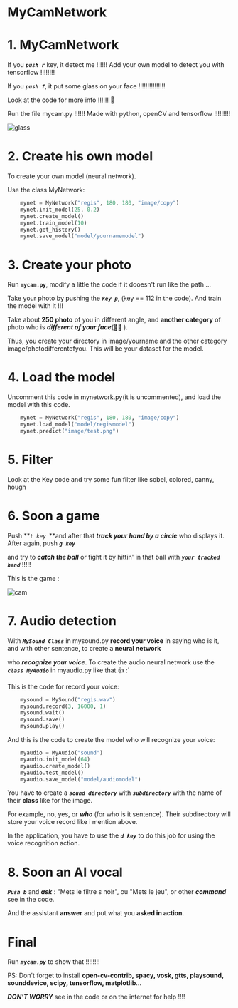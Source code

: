 # MyCamNetwork


# 1. MyCamNetwork

If you **_`push r`_** key, it detect me !!!!!! Add your own model to detect you with tensorflow !!!!!!!!

If you **_`push f`_**, it put some glass on your face !!!!!!!!!!!!!!!

Look at the code for more info !!!!!! 🤣 

Run the file mycam.py !!!!!! Made with python, openCV and tensorflow !!!!!!!!!


![glass](https://user-images.githubusercontent.com/67794100/223876074-aac23905-9642-4a18-af96-6c6e5e4cc775.png)

# 2. Create his own model

To create your own model (neural network).

Use the class MyNetwork: 

```python
    mynet = MyNetwork("regis", 180, 180, "image/copy")
    mynet.init_model(25, 0.2)
    mynet.create_model()  
    mynet.train_model(10)
    mynet.get_history()
    mynet.save_model("model/yournamemodel") 
```

# 3. Create your photo

Run **`mycam.py`**, modify a little the code if it dooesn't run like the path ...

Take your photo by pushing the **_`key p`_**, (key == 112 in the code). And train the model with it !!!

Take about ****250 photo**** of you in different angle, and **another category** of photo who is **_different of your face_**(😵‍💫 ).

Thus, you create your directory in image/yourname and the other category image/photodifferentofyou. This will be your dataset for the model.

# 4. Load the model

Uncomment this code in mynetwork.py(it is uncommented), and load the model with this code.

```python
    mynet = MyNetwork("regis", 180, 180, "image/copy")
    mynet.load_model("model/regismodel")
    mynet.predict("image/test.png")
```

# 5. Filter

Look at the Key code and try some fun filter like sobel, colored, canny, hough

# 6. Soon a game

Push **_`t key `_**and after that _****track your hand by a circle****_ who displays it. After again, push **_`g key`_**  

and try to _**catch the ball**_ or fight it by hittin' in that ball with **_`your tracked hand`_** !!!!!  

This is the game :

![cam](https://user-images.githubusercontent.com/67794100/225127107-801724d7-2d99-4530-b2b1-fea5ed4fd811.png)

# 7. Audio detection

With **_`MySound Class`_** in mysound.py **record your voice** in saying who is it, and with other sentence, to create a **neural network** 

who _**recognize your voice**_. To create the audio neural network use the **_`class MyAudio`_** in myaudio.py like that 👍 :`

This is the code for record your voice:

```python
    mysound = MySound("regis.wav")
    mysound.record(3, 16000, 1)
    mysound.wait()
    mysound.save()
    mysound.play()
```

And this is the code to create the model who will recognize your voice:

```python 
    myaudio = MyAudio("sound")
    myaudio.init_model(64)
    myaudio.create_model()
    myaudio.test_model()
    myaudio.save_model("model/audiomodel")
```

You have to create a **_`sound directory`_** with _**`subdirectory`**_ with the name of their **class** like for the image. 

For example, no, yes, or _**who**_ (for who is it sentence). Their subdirectory will store your voice record like i mention above.

In the application, you have to use the **_`d key`_** to do this job for using the voice recognition action. 

# 8. Soon an AI vocal

**_`Push b`_** and **_ask_** : "Mets le filtre s noir", ou "Mets le jeu", or other _**command**_ see in the code. 

And the assistant **answer** and put what you **asked in action**.

# Final

Run **_`mycam.py`_** to show that !!!!!!!!

PS: Don't forget to install **open-cv-contrib, spacy, vosk, gtts, playsound, sounddevice, scipy, tensorflow, matplotlib**...

 _**DON'T WORRY**_  see in the code or on the internet for help !!!!
